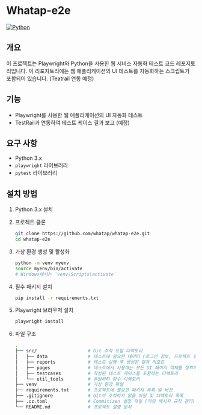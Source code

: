 # Whatap-e2e

[![Python](https://img.shields.io/badge/Python-3.x-blue)](https://www.python.org/)

## 개요

이 프로젝트는 Playwright와 Python을 사용한 웹 서비스 자동화 테스트 코드 레포지토리입니다. 
이 리포지토리에는 웹 애플리케이션의 UI 테스트를 자동화하는 스크립트가 포함되어 있습니다. (Teatrail 연동 예정)

## 기능

- Playwright를 사용한 웹 애플리케이션의 UI 자동화 테스트
- TestRail과 연동하여 테스트 케이스 결과 보고 (예정)

## 요구 사항

- Python 3.x
- `playwright` 라이브러리
- `pytest` 라이브러리

## 설치 방법

1. Python 3.x 설치

2. 프로젝트 클론

   ```bash
   git clone https://github.com/whatap/whatap-e2e.git
   cd whatap-e2e

3. 가상 환경 생성 및 활성화

   ```bash
   python -m venv myenv
   source myenv/bin/activate  
   # Windows에서는 `venv\Scripts\activate`
   ```
4. 필수 패키지 설치
   ```bash
   pip install -r requirements.txt
   ```
5. Playwright 브라우저 설치
   ```bash
   playwright install
   ```
6. 파일 구조
   ```bash
   .
   ├── src/                   # Git 추적 포함 디렉토리
   │   ├── data               # 테스트에 필요한 데이터 (로그인 정보, 프로젝트 정보 등)
   │   ├── reports            # 테스트 실행 후 생성된 결과 리포트
   │   ├── pages              # 테스트에서 사용하는 모든 UI 페이지 객체를 정의하는 디렉토리
   │   ├── testcases          # 작성된 테스트 케이스를 포함하는 디렉토리
   │   └── util_tools         # 유틸리티 함수 디렉토리
   ├── venv                   # 가상 환경 파일
   ├── requirements.txt       # 프로젝트에 필요한 패키지 목록 및 버전
   ├── .gitignore             # Git이 추적하지 않을 파일 및 디렉토리 목록
   ├── .cz.toml               # Commitizen 설정 파일 (커밋 메시지 규칙 관리)
   └── README.md              # 프로젝트 설명 문서

   ```
